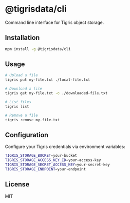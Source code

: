 # @tigrisdata/cli

Command line interface for Tigris object storage.

## Installation

```bash
npm install -g @tigrisdata/cli
```

## Usage

```bash
# Upload a file
tigris put my-file.txt ./local-file.txt

# Download a file
tigris get my-file.txt -o ./downloaded-file.txt

# List files
tigris list

# Remove a file
tigris remove my-file.txt
```

## Configuration

Configure your Tigris credentials via environment variables:

```bash
TIGRIS_STORAGE_BUCKET=your-bucket
TIGRIS_STORAGE_ACCESS_KEY_ID=your-access-key
TIGRIS_STORAGE_SECRET_ACCESS_KEY=your-secret-key
TIGRIS_STORAGE_ENDPOINT=your-endpoint
```

## License

MIT
